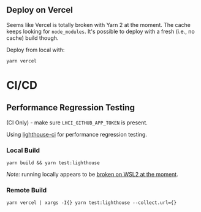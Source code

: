 ## Deploy on Vercel

Seems like Vercel is totally broken with Yarn 2 at the moment. The cache keeps
looking for `node_modules`. It's possible to deploy with a fresh (i.e., no
cache) build though.

Deploy from local with:

```
yarn vercel
```

# CI/CD

## Performance Regression Testing

(CI Only) - make sure `LHCI_GITHUB_APP_TOKEN` is present.

Using [lighthouse-ci](https://github.com/GoogleChrome/lighthouse-ci) for
performance regression testing.

### Local Build

```
yarn build && yarn test:lighthouse
```

_Note:_ running locally appears to be
[broken on WSL2 at the moment](https://github.com/GoogleChrome/chrome-launcher/issues/195).

### Remote Build

```
yarn vercel | xargs -I{} yarn test:lighthouse --collect.url={}
```
